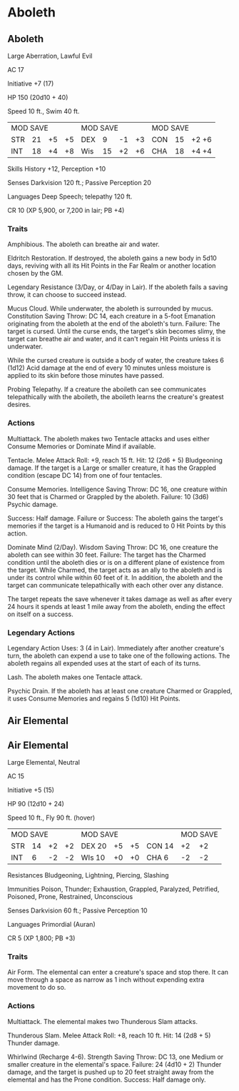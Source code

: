 # Aboleth

## Aboleth

Large Aberration, Lawful Evil

AC 17

Initiative +7 (17)

HP 150 (20d10 + 40)

Speed 10 ft., Swim 40 ft.

<table><tr><td colspan="4">MOD SAVE</td><td colspan="4">MOD SAVE</td><td colspan="3">MOD SAVE</td></tr><tr><td>STR</td><td>21</td><td>+5</td><td>+5</td><td>DEX</td><td>9</td><td>-1</td><td>+3</td><td>CON</td><td>15</td><td>+2 +6</td></tr><tr><td>INT</td><td>18</td><td>+4</td><td>+8</td><td>Wis</td><td>15</td><td>+2</td><td>+6</td><td>CHA</td><td>18</td><td>+4 +4</td></tr></table>

Skills History +12, Perception +10

Senses Darkvision 120 ft.; Passive Perception 20

Languages Deep Speech; telepathy 120 ft.

CR 10 (XP 5,900, or 7,200 in lair; PB +4)

### Traits

Amphibious. The aboleth can breathe air and water.

Eldritch Restoration. If destroyed, the aboleth gains a new body in 5d10 days, reviving with all its Hit Points in the Far Realm or another location chosen by the GM.

Legendary Resistance (3/Day, or 4/Day in Lair). If the aboleth fails a saving throw, it can choose to succeed instead.

Mucus Cloud. While underwater, the aboleth is surrounded by mucus. Constitution Saving Throw: DC 14, each creature in a 5-foot Emanation originating from the aboleth at the end of the aboleth's turn. Failure: The target is cursed. Until the curse ends, the target's skin becomes slimy, the target can breathe air and water, and it can't regain Hit Points unless it is underwater.

While the cursed creature is outside a body of water, the creature takes 6 (1d12) Acid damage at the end of every 10 minutes unless moisture is applied to its skin before those minutes have passed.

Probing Telepathy. If a creature the aboileth can see communicates telepathically with the aboileth, the aboileth learns the creature's greatest desires.

### Actions

Multiattack. The aboleth makes two Tentacle attacks and uses either Consume Memories or Dominate Mind if available.

Tentacle. Melee Attack Roll: +9, reach 15 ft. Hit: 12 (2d6 + 5) Bludgeoning damage. If the target is a Large or smaller creature, it has the Grappled condition (escape DC 14) from one of four tentacles.

Consume Memories. Intelligence Saving Throw: DC 16, one creature within 30 feet that is Charmed or Grappled by the aboleth. Failure: 10 (3d6) Psychic damage.

Success: Half damage. Failure or Success: The aboleth gains the target's memories if the target is a Humanoid and is reduced to 0 Hit Points by this action.

Dominate Mind (2/Day). Wisdom Saving Throw: DC 16, one creature the aboleth can see within 30 feet. Failure: The target has the Charmed condition until the aboleth dies or is on a different plane of existence from the target. While Charmed, the target acts as an ally to the aboleth and is under its control while within 60 feet of it. In addition, the aboleth and the target can communicate telepathically with each other over any distance.

The target repeats the save whenever it takes damage as well as after every 24 hours it spends at least 1 mile away from the aboleth, ending the effect on itself on a success.

###  Legendary Actions

Legendary Action Uses: 3 (4 in Lair). Immediately after another creature's turn, the aboleth can expend a use to take one of the following actions. The aboleth regains all expended uses at the start of each of its turns.

Lash. The aboleth makes one Tentacle attack.

Psychic Drain. If the aboleth has at least one creature Charmed or Grappled, it uses Consume Memories and regains 5 (1d10) Hit Points.

## Air Elemental

## Air Elemental

Large Elemental, Neutral

AC 15

Initiative +5 (15)

HP 90 (12d10 + 24)

Speed 10 ft., Fly 90 ft. (hover)

<table><tr><td colspan="4">MOD SAVE</td><td colspan="4">MOD SAVE</td><td colspan="3">MOD SAVE</td></tr><tr><td>STR</td><td>14</td><td>+2</td><td>+2</td><td>DEX 20</td><td>+5</td><td>+5</td><td>CON 14</td><td>+2</td><td>+2</td><td></td></tr><tr><td>INT</td><td>6</td><td>-2</td><td>-2</td><td>WIs 10</td><td>+0</td><td>+0</td><td>CHA 6</td><td>-2</td><td>-2</td><td></td></tr></table>

Resistances Bludgeoning, Lightning, Piercing, Slashing

Immunities Poison, Thunder; Exhaustion, Grappled, Paralyzed, Petrified, Poisoned, Prone, Restrained, Unconscious

Senses Darkvision 60 ft.; Passive Perception 10

Languages Primordial (Auran)

CR 5 (XP 1,800; PB +3)

### Traits

Air Form. The elemental can enter a creature's space and stop there. It can move through a space as narrow as 1 inch without expending extra movement to do so.

### Actions

Multiattack. The elemental makes two Thunderous Slam attacks.

Thunderous Slam. Melee Attack Roll: +8, reach 10 ft. Hit: 14 (2d8 + 5) Thunder damage.

Whirlwind (Recharge 4-6). Strength Saving Throw: DC 13, one Medium or smaller creature in the elemental's space. Failure: 24  $(4\mathrm{d}10 + 2)$  Thunder damage, and the target is pushed up to 20 feet straight away from the elemental and has the Prone condition. Success: Half damage only.
